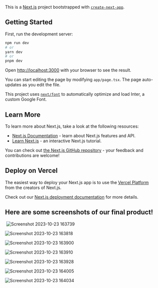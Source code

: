 This is a [Next.js](https://nextjs.org/) project bootstrapped with [`create-next-app`](https://github.com/vercel/next.js/tree/canary/packages/create-next-app).

## Getting Started

First, run the development server:

```bash
npm run dev
# or
yarn dev
# or
pnpm dev
```

Open [http://localhost:3000](http://localhost:3000) with your browser to see the result.

You can start editing the page by modifying `app/page.tsx`. The page auto-updates as you edit the file.

This project uses [`next/font`](https://nextjs.org/docs/basic-features/font-optimization) to automatically optimize and load Inter, a custom Google Font.

## Learn More

To learn more about Next.js, take a look at the following resources:

- [Next.js Documentation](https://nextjs.org/docs) - learn about Next.js features and API.
- [Learn Next.js](https://nextjs.org/learn) - an interactive Next.js tutorial.

You can check out [the Next.js GitHub repository](https://github.com/vercel/next.js/) - your feedback and contributions are welcome!

## Deploy on Vercel

The easiest way to deploy your Next.js app is to use the [Vercel Platform](https://vercel.com/new?utm_medium=default-template&filter=next.js&utm_source=create-next-app&utm_campaign=create-next-app-readme) from the creators of Next.js.

Check out our [Next.js deployment documentation](https://nextjs.org/docs/deployment) for more details.


## Here are some screenshots of our final product!

<img> ![Screenshot 2023-10-23 163739](https://github.com/GabErves/Web-dev-final-project/assets/97007581/235b531e-87cc-4e07-b7f3-6d94000df784) <img>

![Screenshot 2023-10-23 163818](https://github.com/GabErves/Web-dev-final-project/assets/97007581/d469352b-932b-4e6b-9a2e-830a165375f0)

![Screenshot 2023-10-23 163900](https://github.com/GabErves/Web-dev-final-project/assets/97007581/8482e2a7-4170-4be1-b65e-b9bca16ab201)

![Screenshot 2023-10-23 163910](https://github.com/GabErves/Web-dev-final-project/assets/97007581/a5e5e7f0-83f5-4bcc-b3eb-ec16b1c2e87e)

![Screenshot 2023-10-23 163928](https://github.com/GabErves/Web-dev-final-project/assets/97007581/5e5b3328-6fbd-4599-9e75-fcd003dc3b31)

![Screenshot 2023-10-23 164005](https://github.com/GabErves/Web-dev-final-project/assets/97007581/ec63ca99-bd84-4ce3-be6c-a581b04507b2)

![Screenshot 2023-10-23 164034](https://github.com/GabErves/Web-dev-final-project/assets/97007581/13cc9d52-bd98-45ab-80e1-7df15e9811f3)






